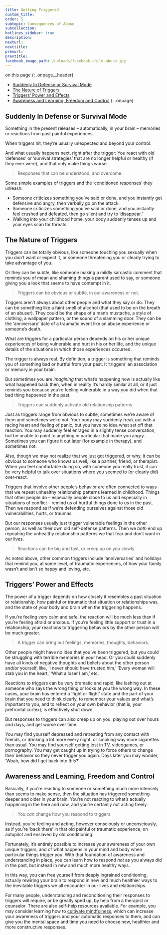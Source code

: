 ```yaml
---
title: Getting Triggered
custom_title:
order: 5
subtopic: Consequences of Abuse
subcollection:
hotlines_sidebar: true
description:
nexturl:
nexttitle:
prevurl:
prevtitle:
facebook_image_path: /uploads/facebook-child-abuse.jpg
---
```



on this page
{: .onpage__header}

* [Suddenly In Defense or Survival Mode](#suddenly-in-defense-or-survival-mode)
* [The Nature of Triggers](#the-nature-of-triggers)
* [Triggers’ Power and Effects](#triggers-power-and-effects)
* [Awareness and Learning, Freedom and Control](#awareness-and-learning-freedom-and-control)
{: .onpage}

## Suddenly In Defense or Survival Mode

Something in the present releases – automatically, in your brain – memories or reactions from past painful experiences.

When triggers hit, they’re usually unexpected and beyond your control.

And what usually happens next, right after the trigger: You react with old ‘defenses’ or ‘survival strategies’ that are no longer helpful or healthy (if they ever were), and that only make things worse.

> Responses that can be understood, and overcome.

Some simple examples of triggers and the ‘conditioned responses’ they unleash:

* Someone criticizes something you’ve said or done, and you instantly get defensive and angry, then verbally go on the attack.
* Someone criticizes something you’ve said or done, and you instantly feel crushed and defeated, then go silent and try to ‘disappear.’
* Walking into your childhood home, your body suddenly tenses up and your eyes scan for threats.


## The Nature of Triggers

Triggers can be totally obvious, like someone touching you sexually when you don’t want or expect it, or someone threatening you or clearly trying to take advantage of you.

Or they can be subtle, like someone making a mildly sarcastic comment that reminds you of mean and shaming things a parent used to say, or someone giving you a look that seems to have contempt in it.

> Triggers can be obvious or subtle, in our awareness or not.

Triggers aren’t always about other people and what they say or do. They can be something like a faint smell of alcohol (that used to be on the breath of an abuser). They could be the shape of a man’s mustache, a style of clothing, a wallpaper pattern, or the sound of a slamming door. They can be the ‘anniversary’ date of a traumatic event like an abuse experience or someone’s death.

What are triggers for a particular person depends on his or her unique experiences of being vulnerable and hurt in his or her life, and the unique details of the situations in which those experiences occurred.

The trigger is always real. By definition, a trigger is something that reminds you of something bad or hurtful from your past. It ‘triggers’ an association or memory in your brain.

But sometimes you are *imagining* that what’s happening now is actually like what happened back then, when in reality it’s hardly similar at all, or it just reminds you because you’re feeling vulnerable in a way you did when that bad thing happened in the past.

> Triggers can suddenly activate old relationship patterns.

Just as triggers range from obvious to subtle, sometimes we’re aware of them and sometimes we’re not. Your body may suddenly freak out with a racing heart and feeling of panic, but you have no idea what set off that reaction. You may suddenly feel enraged in a slightly tense conversation, but be unable to point to anything in particular that made you angry. Sometimes you can figure it out later (for example in therapy), and sometimes not.

Also, though we may not realize that we just got triggered, or why, it can be obvious to someone who knows us well, like a partner, friend, or therapist. When you feel comfortable doing so, with someone you really trust, it can be very helpful to talk over situations where you seemed to (or clearly did) over-react.

Triggers that involve other people’s behavior are often connected to ways that we repeat unhealthy relationship patterns learned in childhood. Things that other people do – especially people close to us and especially in situations of conflict – remind us of hurtful things done to us in the past. Then we respond as if we’re defending ourselves against those old vulnerabilities, hurts, or traumas.

But our responses usually just trigger vulnerable feelings in the other person, as well as their own old self-defense patterns. Then we *both* end up repeating the unhealthy relationship patterns we that fear and don’t want in our lives.

> Reactions can be big and fast, or creep up on you slowly.

As noted above, other common triggers include ‘anniversaries’ and holidays that remind you, at some level, of traumatic experiences, of how your family wasn’t and isn’t so happy and loving, etc.

## Triggers’ Power and Effects

The power of a trigger depends on how closely it resembles a past situation or relationship, how painful or traumatic that situation or relationships was, and the state of your body and brain when the triggering happens.

If you’re feeling very calm and safe, the reaction will be much less than if you’re feeling afraid or anxious. If you’re feeling little support or trust in a relationship, your reactions to triggering behaviors by the other person will be much greater.

> A trigger can bring out feelings, memories, thoughts, behaviors.

Other people might have no idea that you’ve been triggered, but you could be struggling with terrible memories in your head. Or you could suddenly have all kinds of negative thoughts and beliefs about the other person and/or yourself, like, ‘I never should have trusted him,’ ‘Every woman will stab you in the heart,’ ‘What a loser I am,’ etc.

Reactions to triggers can be very dramatic and rapid, like lashing out at someone who says the wrong thing or looks at you the wrong way. In these cases, your brain has entered a ‘fight or flight’ state and the part of your brain that you need to think clearly, to remember your values and what’s important to you, and to reflect on your own behavior (that is, your prefrontal cortex), is effectively shut down.

But responses to triggers can also creep up on you, playing out over hours and days, and get worse over time.

You may find yourself depressed and retreating from any contact with friends, or drinking a lot more every night, or smoking way more cigarettes than usual. You may find yourself getting lost in TV, videogames, or pornography. You may get caught up in trying to force others to change their behavior so they never trigger you again. Days later you may wonder, ‘Woah, how did I get back into *this*?’

## Awareness and Learning, Freedom and Control

Basically, if you’re reacting to someone or something much more intensely than seems to make sense, then the situation has triggered something deeper and older in your brain. You’re not reacting to what’s actually happening in the here and now, and you’re certainly not acting freely.

> You *can* change how you respond to triggers.

Instead, you’re feeling and acting, however consciously or unconsciously, as if you’re ‘back there’ in that old painful or traumatic experience, on autopilot and enslaved by old conditioning.

Fortunately, it’s entirely possible to increase your awareness of your own unique triggers, and of what happens in your mind and body when particular things trigger you. With that foundation of awareness and understanding in place, you can learn how to respond *not* as you always did in the past, but instead in new and much more healthy ways.

In this way, you can free yourself from deeply ingrained conditioning, actually rewiring your brain to respond in new and much healthier ways to the inevitable triggers we all encounter in our lives and relationships.

For many people, understanding and reconditioning their responses to triggers will require, or be greatly sped up, by help from a therapist or counselor. There are also self-help resources available. For example, you may consider learning how to [cultivate mindfulness](/mindfulness-and-meditation/cultivating-mindfulness/), which can increase your awareness of triggers and your automatic responses to them, and can give you the mental space and time you need to choose new, healthier and more constructive responses.